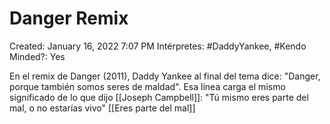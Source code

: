 # Danger Remix

Created: January 16, 2022 7:07 PM
Intérpretes: #DaddyYankee, #Kendo
Minded?: Yes

En el remix de Danger (2011), Daddy Yankee al final del tema dice: "Danger, porque también somos seres de maldad".
Esa línea carga el mismo significado de lo que dijo [[Joseph Campbell]]:
"Tú mismo eres parte del mal, o no estarías vivo"
[[Eres parte del mal]]